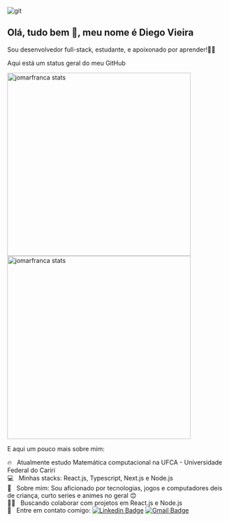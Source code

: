 ![git](https://user-images.githubusercontent.com/104873917/182663724-bf297c64-b86d-40f8-ae7d-8b2416995719.png)



## Olá, tudo bem 👋, meu nome é Diego Vieira
Sou desenvolvedor full-stack, estudante, e apoixonado por aprender!👩‍💻

Aqui está um status geral do meu GitHub

<img width="420em" src="https://github-readme-stats.vercel.app/api?username=diegovsouza&show_icons=true&theme=highcontrast" alt="jomarfranca stats"/>
<img width="420em" src="https://github-readme-stats.vercel.app/api/top-langs/?username=diegovsouza&langs_count=10&layout=compact&theme=highcontrast" alt="jomarfranca stats"/>

E aqui um pouco mais sobre mim:

 🔥 &nbsp; Atualmente estudo Matemática computacional na UFCA - Universidade Federal do Cariri
 <br/> :computer: &nbsp; Minhas stacks: React.js, Typescript, Next.js e Node.js
 <br/> 👀  &nbsp; Sobre mim: Sou aficionado por tecnologias, jogos e computadores deis de criança, curto series e animes no geral 😊
 <br/> 👨‍💻 &nbsp; Buscando colaborar com projetos em React.js e Node.js
 <br/> :email: &nbsp; Entre em contato comigo: [![Linkedin Badge](https://img.shields.io/badge/-DiegoVieira-blue?style=flat-square&logo=Linkedin&logoColor=white&link=https://www.linkedin.com/in/diegovsouza99/)](https://www.linkedin.com/in/diegovsouza99/) 
[![Gmail Badge](https://img.shields.io/badge/-dvsdiegovieira@gmail.com-c14438?style=flat-square&logo=Gmail&logoColor=white&link=mailto:dvsdiegovieira@gmail.com)](mailto:dvsdiegovieira@gmail.com) 
